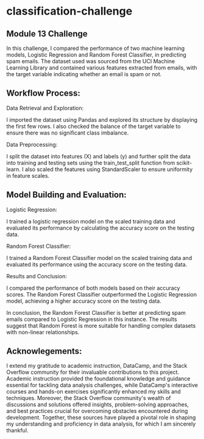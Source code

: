 # classification-challenge

## Module 13 Challenge

In this challenge, I compared the performance of two machine learning models, Logistic Regression and Random Forest Classifier, in predicting spam emails. The dataset used was sourced from the UCI Machine Learning Library and contained various features extracted from emails, with the target variable indicating whether an email is spam or not.


## Workflow Process:

Data Retrieval and Exploration: 

I imported the dataset using Pandas and explored its structure by displaying the first few rows. I also checked the balance of the target variable to ensure there was no significant class imbalance.

Data Preprocessing: 

I split the dataset into features (X) and labels (y) and further split the data into training and testing sets using the train_test_split function from scikit-learn. I also scaled the features using StandardScaler to ensure uniformity in feature scales.


## Model Building and Evaluation:

Logistic Regression: 

I trained a logistic regression model on the scaled training data and evaluated its performance by calculating the accuracy score on the testing data.

Random Forest Classifier: 

I trained a Random Forest Classifier model on the scaled training data and evaluated its performance using the accuracy score on the testing data.

Results and Conclusion: 

I compared the performance of both models based on their accuracy scores. The Random Forest Classifier outperformed the Logistic Regression model, achieving a higher accuracy score on the testing data.

In conclusion, the Random Forest Classifier is better at predicting spam emails compared to Logistic Regression in this instance. The results suggest that Random Forest is more suitable for handling complex datasets with non-linear relationships.


## Acknowlegements:

I extend my gratitude to academic instruction, DataCamp, and the Stack Overflow community for their invaluable contributions to this project. Academic instruction provided the foundational knowledge and guidance essential for tackling data analysis challenges, while DataCamp's interactive courses and hands-on exercises significantly enhanced my skills and techniques. Moreover, the Stack Overflow community's wealth of discussions and solutions offered insights, problem-solving approaches, and best practices crucial for overcoming obstacles encountered during development. Together, these sources have played a pivotal role in shaping my understanding and proficiency in data analysis, for which I am sincerely thankful.